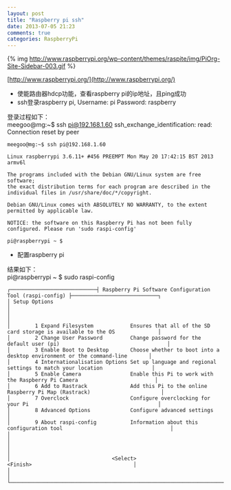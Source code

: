 ```yaml
---
layout: post
title: "Raspberry pi ssh"
date: 2013-07-05 21:23
comments: true
categories: RaspberryPi
---
```


{% img http://www.raspberrypi.org/wp-content/themes/raspite/img/PiOrg-Site-Sidebar-003.gif %}

[http://www.raspberrypi.org/](http://www.raspberrypi.org/)

*	使能路由器hdcp功能，查看raspberry pi的ip地址，且ping成功
*	ssh登录raspberry pi, Username: pi Password: raspberry

登录过程如下：    
	meegoo@mg:~$ ssh pi@192.168.1.60
	ssh_exchange_identification: read: Connection reset by peer

	meegoo@mg:~$ ssh pi@192.168.1.60

	Linux raspberrypi 3.6.11+ #456 PREEMPT Mon May 20 17:42:15 BST 2013 armv6l

	The programs included with the Debian GNU/Linux system are free software;
	the exact distribution terms for each program are described in the
	individual files in /usr/share/doc/*/copyright.

	Debian GNU/Linux comes with ABSOLUTELY NO WARRANTY, to the extent
	permitted by applicable law.

	NOTICE: the software on this Raspberry Pi has not been fully configured. Please run 'sudo raspi-config'

	pi@raspberrypi ~ $ 

*	配置raspberry pi

结果如下：    
	pi@raspberrypi ~ $ sudo raspi-config
                                                                                                                     
	┌────────────────────────────┤ Raspberry Pi Software Configuration Tool (raspi-config) ├────────────────────────────┐
	│ Setup Options                                                                                                     │
	│                                                                                                                   │
	│        1 Expand Filesystem            Ensures that all of the SD card storage is available to the OS              │
	│        2 Change User Password         Change password for the default user (pi)                                   │
	│        3 Enable Boot to Desktop       Choose whether to boot into a desktop environment or the command-line       │
	│        4 Internationalisation Options Set up language and regional settings to match your location                │
	│        5 Enable Camera                Enable this Pi to work with the Raspberry Pi Camera                         │
	│        6 Add to Rastrack              Add this Pi to the online Raspberry Pi Map (Rastrack)                       │
	│        7 Overclock                    Configure overclocking for your Pi                                          │
	│        8 Advanced Options             Configure advanced settings                                                 │
	│        9 About raspi-config           Information about this configuration tool                                   │
	│                                                                                                                   │
	│                                                                                                                   │
	│                                 <Select>                                 <Finish>                                 │
	│                                                                                                                   │
	└───────────────────────────────────────────────────────────────────────────────────────────────────────────────────┘

                                                                                                     
